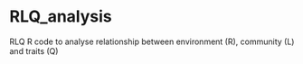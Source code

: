 # RLQ_analysis
RLQ R code to analyse relationship between environment (R), community (L) and traits (Q)
